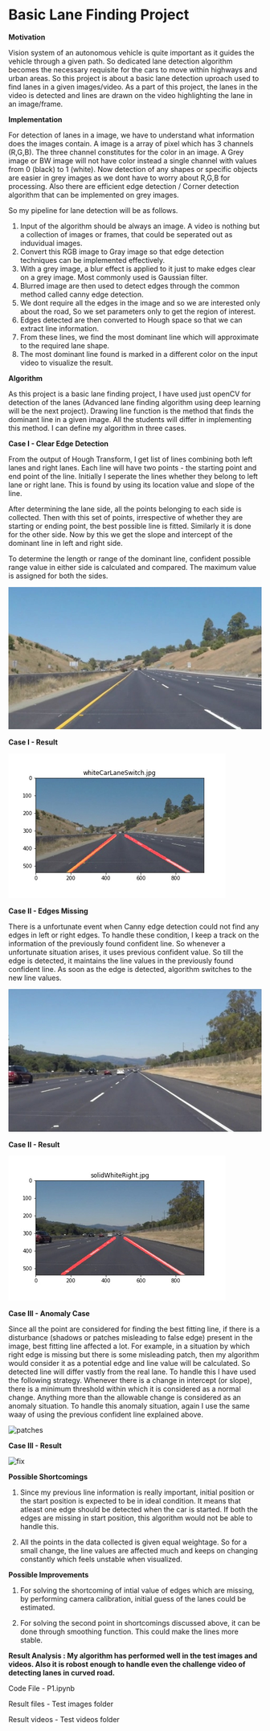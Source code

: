 # Basic Lane Finding Project 

**Motivation**

Vision system of an autonomous vehicle is quite important as it guides the vehicle through a given path. So dedicated lane detection algorithm becomes the necessary requisite for the cars to move within highways and urban areas. So this project is about a basic lane detection uproach used to find lanes in a given images/video. As a part of this project, the lanes in the video is detected and lines are drawn on the video highlighting the lane in an image/frame.


**Implementation**

For detection of lanes in a image, we have to understand what information does the images contain. A image is a array of pixel which has 3 channels (R,G,B). The three channel constitutes for the color in an image. A Grey image or BW image will not have color instead a single channel with values from 0 (black) to 1 (white). Now detection of any shapes or specific objects are easier in grey images as we dont have to worry about R,G,B for processing. Also there are efficient edge detection / Corner detection algorithm that can be implemented on grey images. 

So my pipeline for lane detection will be as follows.

1. Input of the algorithm should be always an image. A video is nothing but a collection of images or frames, that could be seperated out as induvidual images.
2. Convert this RGB image to Gray image so that edge detection techniques can be implemented effectively.
3. With a grey image, a blur effect is applied to it just to make edges clear on a grey image. Most commonly used is Gaussian filter.
4. Blurred image are then used to detect edges through the common method called canny edge detection.
5. We dont require all the edges in the image and so we are interested only about the road, So we set parameters only to get the region of interest.
6. Edges detected are then converted to Hough space so that we can extract line information.
7. From these lines, we find the most dominant line which will approximate to the required lane shape.
8. The most dominant line found is marked in a different color on the input video to visualize the result.

**Algorithm**

As this project is a basic lane finding project, I have used just openCV for detection of the lanes (Advanced lane finding algorithm using deep learning will be the next project). Drawing line function is the method that finds the dominant line in a given image. All the students will differ in implementing this method. I can define my algorithm in three cases.

**Case I - Clear Edge Detection**


From the output of Hough Transform, I get list of lines combining both left lanes and right lanes. Each line will have two points - the starting point and end point of the line. Initially I seperate the lines whether they belong to left lane or right lane. This is found by using its location value and slope of the line.

After determining the lane side, all the points belonging to each side is collected. Then with this set of points, irrespective of whether they are starting or ending point, the best possible line is fitted. Similarly it is done for the other side. Now by this we get the slope and intercept of the dominant line in left and right side. 

To determine the length or range of the dominant line, confident possible range value in either side is calculated and compared. The maximum value is assigned for both the sides.


![ClearEdgeDetection](test_images/whiteCarLaneSwitch.jpg)

**Case I - Result**

![ClearEdgeDetection](test_images/Detected_whiteCarLaneSwitch.jpg)

**Case II - Edges Missing**

There is a unfortunate event when Canny edge detection could not find any edges in left or right edges. To handle these condition, I keep a track on the information of the previously found confident line. So whenever a unfortunate situation arises, it uses previous confident value. So till the edge is detected, it maintains the line values in the previously found confident line. As soon as the edge is detected, algorithm switches to the new line values.

![EdgeMissing](test_images/solidWhiteRight.jpg)

**Case II - Result**

![EdgeMissing](test_images/Detected_solidWhiteRight.jpg)

**Case III - Anomaly Case**

Since all the point are considered for finding the best fitting line, if there is a disturbance (shadows or patches misleading to false edge) present in the image, best fitting line affected a lot. For example, in a situation by which right edge is missing but there is some misleading patch, then my algorithm would consider it as a potential edge and line value will be calculated. So detected line will differ vastly from the real lane. To handle this I have used the following strategy. Whenever there is a change in intercept (or slope), there is a minimum threshold within which it is considered as a normal change. Anything more than the allowable change is considered as an anomaly situation. To handle this anomaly situation, again I use the same waay of using the previous confident line explained above.

![patches](https://user-images.githubusercontent.com/37708330/45771696-16242400-bc46-11e8-9ff1-fecbd877e4b5.png)


**Case III - Result**

![fix](https://user-images.githubusercontent.com/37708330/45772187-5041f580-bc47-11e8-8fa9-5734c8a68cd4.png)

**Possible Shortcomings**

1. Since my previous line information is really important, initial position or the start position is expected to be in ideal condition. It means that atleast one edge should be detected when the car is started. If both the edges are missing in start position, this algorithm would not be able to handle this.

2. All the points in the data collected is given equal weightage. So for a small change, the line values are affected much and keeps on changing constantly which feels unstable when visualized. 

**Possible Improvements**
1. For solving the shortcoming of intial value of edges which are missing, by performing camera calibration, initial guess of the lanes could be estimated.

2. For solving the second point in shortcomings discussed above, it can be done through smoothing function. This could make the lines more stable.


**Result Analysis : My algorithm has performed well in the test images and videos. Also it is robost enough to handle even the challenge video of detecting lanes in curved road.**

Code File - P1.ipynb

Result files - Test images folder

Result videos - Test videos folder
